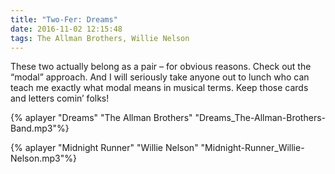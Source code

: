```yaml
---
title: "Two-Fer: Dreams"
date: 2016-11-02 12:15:48
tags: The Allman Brothers, Willie Nelson
---
```

These two actually belong as a pair – for obvious reasons. Check out the “modal” approach. And I will seriously take anyone out to lunch who can teach me exactly what modal means in musical terms. Keep those cards and letters comin’ folks!

{% aplayer "Dreams" "The Allman Brothers" "Dreams_The-Allman-Brothers-Band.mp3"%}

{% aplayer "Midnight Runner" "Willie Nelson" "Midnight-Runner_Willie-Nelson.mp3"%}
